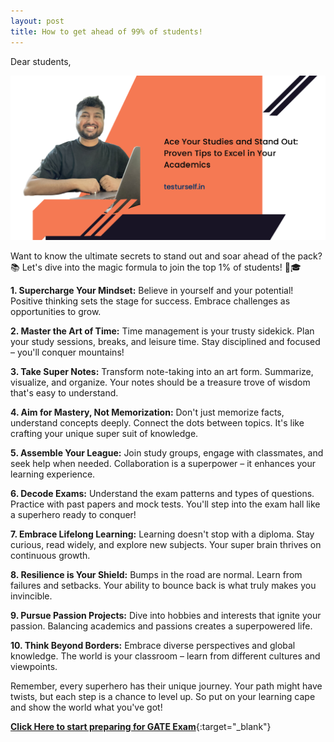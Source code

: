 ```yaml
---
layout: post
title: How to get ahead of 99% of students!
---
```

Dear students,

![image](/assets/images/99.png)

Want to know the ultimate secrets to stand out and soar ahead of the pack? 📚 Let's dive into the magic formula to join the top 1% of students! 💪🎓

**1. Supercharge Your Mindset:** Believe in yourself and your potential! Positive thinking sets the stage for success. Embrace challenges as opportunities to grow.

**2. Master the Art of Time:** Time management is your trusty sidekick. Plan your study sessions, breaks, and leisure time. Stay disciplined and focused – you'll conquer mountains!

**3. Take Super Notes:** Transform note-taking into an art form. Summarize, visualize, and organize. Your notes should be a treasure trove of wisdom that's easy to understand.

**4. Aim for Mastery, Not Memorization:** Don't just memorize facts, understand concepts deeply. Connect the dots between topics. It's like crafting your unique super suit of knowledge.

**5. Assemble Your League:** Join study groups, engage with classmates, and seek help when needed. Collaboration is a superpower – it enhances your learning experience.

**6. Decode Exams:** Understand the exam patterns and types of questions. Practice with past papers and mock tests. You'll step into the exam hall like a superhero ready to conquer!

**7. Embrace Lifelong Learning:** Learning doesn't stop with a diploma. Stay curious, read widely, and explore new subjects. Your super brain thrives on continuous growth.

**8. Resilience is Your Shield:** Bumps in the road are normal. Learn from failures and setbacks. Your ability to bounce back is what truly makes you invincible.

**9. Pursue Passion Projects:** Dive into hobbies and interests that ignite your passion. Balancing academics and passions creates a superpowered life.

**10. Think Beyond Borders:** Embrace diverse perspectives and global knowledge. The world is your classroom – learn from different cultures and viewpoints.

Remember, every superhero has their unique journey. Your path might have twists, but each step is a chance to level up. So put on your learning cape and show the world what you've got!

[**Click Here to start preparing for GATE Exam**](https://www.testurself.in){:target="_blank"}
